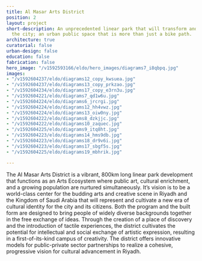 ```yaml
---
title: Al Masar Arts District
position: 2
layout: project
short-description: An unprecedented linear park that will transform and reconnect
  the city; an urban public space that is more than just a bike path.
architecture: true
curatorial: false
urban-design: false
education: false
fabrication: false
hero_image: "/v1592593166/eldo/hero_images/diagrams7_i8qbpq.jpg"
images:
- "/v1592604237/eldo/diagrams12_copy_kwsuea.jpg"
- "/v1592604237/eldo/diagrams13_copy_prkzao.jpg"
- "/v1592604234/eldo/diagrams17_copy_e3rn3u.jpg"
- "/v1592604221/eldo/diagrams7_qd1w6u.jpg"
- "/v1592604224/eldo/diagrams6_jrcrgi.jpg"
- "/v1592604224/eldo/diagrams12_hh4vwz.jpg"
- "/v1592604224/eldo/diagrams13_oiw0ny.jpg"
- "/v1592604222/eldo/diagrams8_dzkjjc.jpg"
- "/v1592604222/eldo/diagrams10_zaquec.jpg"
- "/v1592604225/eldo/diagrams9_itq8ht.jpg"
- "/v1592604223/eldo/diagrams14_hms9db.jpg"
- "/v1592604223/eldo/diagrams18_dr9v6i.jpg"
- "/v1592604223/eldo/diagrams17_sbgf5s.jpg"
- "/v1592604225/eldo/diagrams19_mbhrik.jpg"

---
```

The Al Masar Arts District is a vibrant, 800km long linear park development that functions as an Arts Ecosystem where public art, cultural enrichment, and a growing population are nurtured simultaneously. It’s vision is to be a world-class center for the budding arts and creative scene in Riyadh and the Kingdom of Saudi Arabia that will represent and cultivate a new era of cultural identity for the city and its citizens. Both the program and the built form are designed to bring people of widely diverse backgrounds together in the free exchange of ideas. Through the creation of a place of discovery and the introduction of tactile experiences, the district cultivates the potential for intellectual and social exchange of artistic expression, resulting in a first-of-its-kind campus of creativity. The district offers innovative models for public-private sector partnerships to realize a cohesive, progressive vision for cultural advancement in Riyadh.